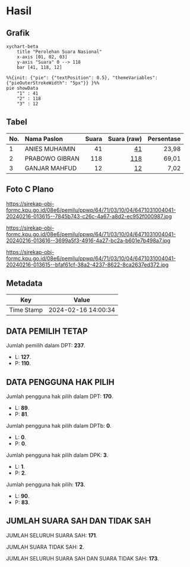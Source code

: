 # Hasil

## Grafik

```mermaid
xychart-beta
    title "Perolehan Suara Nasional"
    x-axis [01, 02, 03]
    y-axis "Suara" 0 --> 118
    bar [41, 118, 12]
```

```mermaid
%%{init: {"pie": {"textPosition": 0.5}, "themeVariables": {"pieOuterStrokeWidth": "5px"}} }%%
pie showData
    "1" : 41
    "2" : 118
    "3" : 12
```

## Tabel

| No. | Nama Paslon    | Suara | Suara (raw) | Persentase |
|:--- |:-------------- | -----:| -----------:| ----------:|
| 1   | ANIES MUHAIMIN | 41    | [41][p-1]   | 23,98      |
| 2   | PRABOWO GIBRAN | 118   | [118][p-2]  | 69,01      |
| 3   | GANJAR MAHFUD  | 12    | [12][p-3]   | 7,02       |


[p-1]: https://github.com/gigit-pemilu/pemilu-2024/blob/main/pilpres/hitung-suara/sub/64-kalimantan-timur/sub/71-kota-balikpapan/sub/03-balikpapan-utara/sub/1004-muararapak/sub/041-tps/sub/paslon-1.txt
[p-2]: https://github.com/gigit-pemilu/pemilu-2024/blob/main/pilpres/hitung-suara/sub/64-kalimantan-timur/sub/71-kota-balikpapan/sub/03-balikpapan-utara/sub/1004-muararapak/sub/041-tps/sub/paslon-2.txt
[p-3]: https://github.com/gigit-pemilu/pemilu-2024/blob/main/pilpres/hitung-suara/sub/64-kalimantan-timur/sub/71-kota-balikpapan/sub/03-balikpapan-utara/sub/1004-muararapak/sub/041-tps/sub/paslon-3.txt

## Foto C Plano

https://sirekap-obj-formc.kpu.go.id/08e6/pemilu/ppwp/64/71/03/10/04/6471031004041-20240216-013615--7845b743-c26c-4a67-a8d2-ec952f000987.jpg

https://sirekap-obj-formc.kpu.go.id/08e6/pemilu/ppwp/64/71/03/10/04/6471031004041-20240216-013616--3699a5f3-4916-4a27-bc2a-b601e7b498a7.jpg

https://sirekap-obj-formc.kpu.go.id/08e6/pemilu/ppwp/64/71/03/10/04/6471031004041-20240216-013615--bfaf61cf-38a2-4237-8622-8ca2637ed372.jpg


## Metadata

| Key        | Value               |
| ---------- | ------------------- |
| Time Stamp | 2024-02-16 14:00:34 |


## DATA PEMILIH TETAP

Jumlah pemilih dalam DPT: **237**.
 * L: **127**.
 * P: **110**.

## DATA PENGGUNA HAK PILIH

Jumlah pengguna hak pilih dalam DPT: **170**.
 * L: **89**.
 * P: **81**.

Jumlah pengguna hak pilih dalam DPTb: **0**.
 * L: **0**.
 * P: **0**.

Jumlah pengguna hak pilih dalam DPK: **3**.
 * L: **1**.
 * P: **2**.

Jumlah pengguna hak pilih: **173**.
 * L: **90**.
 * P: **83**.

## JUMLAH SUARA SAH DAN TIDAK SAH

JUMLAH SELURUH SUARA SAH: **171**.

JUMLAH SUARA TIDAK SAH: **2**.

JUMLAH SELURUH SUARA SAH DAN SUARA TIDAK SAH: **173**.



